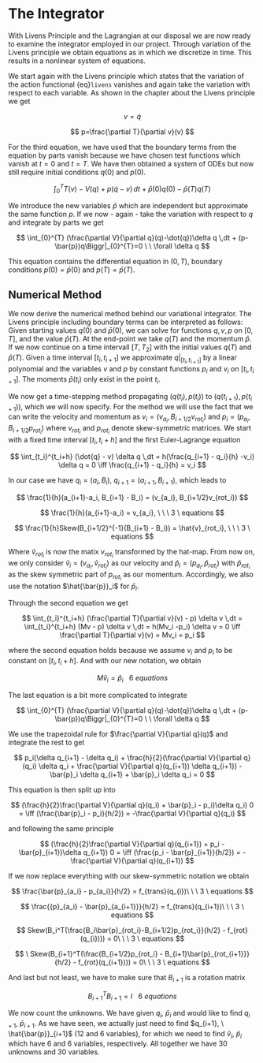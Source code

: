 # The Integrator
With Livens Principle and the Lagrangian at our disposal we are now ready to examine the integrator
employed in our project. Through variation of the Livens principle we obtain equations as in [](#livensprinciple)
which we discretize in time. This results in a nonlinear system of equations.

We start again with the Livens principle which states that the variation of the action functional {eq}`livens` vanishes and again take the variation with respect to each variable.
As shown in the chapter about the Livens principle we get

$$ v=\dot{q}$$

$$ p=\frac{\partial T}{\partial v}(v) $$

For the third equation, we have used that the boundary terms from the equation by parts vanish because we have chosen test functions which vanish at $t=0$ and $t=T$.
We have then obtained a system of ODEs but now still require initial conditions $q(0)$ and $p(0)$.

$$
\int_{0}^{T} T(v) - V(q) + p(\dot{q} - v) \,dt + \bar{p}(0)q(0) - \bar{p}(T)q(T)
$$

We introduce the new variables $\bar{p}$ which are independent but approximate the same function $p$. If we now - again - take the variation with respect to $q$ and integrate by parts we get

$$
\int_{0}^{T} (\frac{\partial V}{\partial q}(q)-\dot{q})\delta q \,dt + (p-\bar{p})q\Biggr|_{0}^{T}=0 \ \ \forall \delta q
$$

This equation contains the differential equation in $(0, T)$, boundary conditions $p(0)=\bar{p}(0)$ and $p(T)=\bar{p}(T)$.

## Numerical Method
We now derive the numerical method behind our variational integrator.
The Livens principle including boundary terms can be interpreted as follows:
Given starting values $q(0)$ and $\bar{p}(0)$, we can solve for functions $q, v, p$ on $[0, T]$, and the value $\bar{p}(T)$. At the end-point we take $q(T)$ and the momentum $\bar{p}$. If we now continue on a time intervall $[T, T_2]$ with the initial values $q(T)$ and $\bar{p}(T)$.
Given a time interval $[t_i, t_{i+1}]$ we approximate $q\biggr|_{[t_i, t_{i+1}]}$ by a linear polynomial and the variables $v$ and $p$ by constant functions $p_i$ and $v_i$ on $[t_i, t_{i+1}]$. The moments $\bar{p}(t_i)$ only exist in the point $t_i$.

We now get a time-stepping method propagating $(q(t_i), p(t_i))$ to $(q(t_{i+1}), p(t_{i+1}))$, which we will now specify.
For the method we will use the fact that we can write the velocity and momentum as $v_i = (v_{a_i}, B_{i+1/2}v_{rot_i})$ and $p_i = (p_{a_i}, B_{i+1/2}p_{rot_i})$ where $v_{rot_i}$ and $p_{rot_i}$ denote skew-symmetric matrices.
We start with a fixed time interval $[t_i, t_i +h]$ and the first Euler-Lagrange equation

$$
\int_{t_i}^{t_i+h} (\dot{q} - v) \delta q \,dt = h(\frac{q_{i+1} - q_i}{h} -v_i) \delta q = 0 \iff \frac{q_{i+1} - q_i}{h} = v_i
$$

In our case we have $q_i = (a_i, B_i), \ q_{i+1} = (a_{i+1}, B_{i+1})$, which leads to

$$
\frac{1}{h}(a_{i+1}-a_i, B_{i+1} - B_i) = (v_{a_i}, B_{i+1/2}v_{rot_i})
$$

$$
\frac{1}{h}(a_{i+1}-a_i) = v_{a_i}, \ \ \ 3 \ equations
$$

$$
\frac{1}{h}Skew(B_{i+1/2}^{-1}(B_{i+1} - B_i)) = \hat{v}_{rot_i}, \ \ \ 3 \ equations
$$

Where $\hat{v}_{rot_i}$ is now the matix $v_{rot_i}$ transformed by the hat-map. From now on, we only consider $\hat{v}_i = (v_{a_i}, \hat{v}_{rot_i})$ as our velocity and $\hat{p}_i = (p_{a_i}, \hat{p}_{rot_i})$ with $\hat{p}_{rot_i}$ as the skew symmetric part of $p_{rot_i}$ as our momentum.
Accordingly, we also use the notation $\hat{\bar{p}}_i$ for $\bar{p}_i$.

Through the second equation we get

$$
\int_{t_i}^{t_i+h} (\frac{\partial T}{\partial v}(v) - p) \delta v \,dt = \int_{t_i}^{t_i+h} (Mv - p) \delta v \,dt = h(Mv_i -p_i) \delta v = 0 \iff \frac{\partial T}{\partial v}(v) = Mv_i = p_i
$$

where the second equation holds because we assume $v_i$ and $p_i$ to be constant on $[t_i, t_i +h]$. And with our new notation, we obtain

$$
M\hat{v}_i = \hat{p}_i\ \ \ 6 \ equations
$$


The last equation is a bit more complicated to integrate

$$
\int_{0}^{T} (\frac{\partial V}{\partial q}(q)-\dot{q})\delta q \,dt + (p-\bar{p})q\Biggr|_{0}^{T}=0 \ \ \forall \delta q
$$

We use the trapezoidal rule for $\frac{\partial V}{\partial q}(q)$ and integrate the rest to get

$$
p_i(\delta q_{i+1} - \delta q_i) + \frac{h}{2}(\frac{\partial V}{\partial q}(q_i) \delta q_i + \frac{\partial V}{\partial q}(q_{i+1}) \delta q_{i+1}) - \bar{p}_i \delta q_{i+1} + \bar{p}_i \delta q_i = 0
$$

This equation is then split up into 

$$
(\frac{h}{2}\frac{\partial V}{\partial q}(q_i) + \bar{p}_i - p_i)\delta q_i) 0 = \iff (\frac{\bar{p}_i - p_i}{h/2}) = -\frac{\partial V}{\partial q}(q_i)
$$

and following the same principle

$$
(\frac{h}{2}\frac{\partial V}{\partial q}(q_{i+1}) + p_i - \bar{p}_{i+1})\delta q_{i+1}) 0 = \iff (\frac{p_i - \bar{p}_{i+1}}{h/2}) = -\frac{\partial V}{\partial q}(q_{i+1})
$$

If we now replace everything with our skew-symmetric notation we obtain

$$
\frac{\bar{p}_{a_i} - p_{a_i}}{h/2} = f_{trans}(q_{i})\ \ \ 3 \ equations
$$

$$
\frac{{p}_{a_i} - \bar{p}_{a_{i+1}}}{h/2} = f_{trans}(q_{i+1})\ \ \ 3 \ equations
$$

$$
Skew(B_i^T(\frac{B_i\bar{p}_{rot_i}-B_{i+1/2}p_{rot_i}}{h/2} - f_{rot}(q_{i}))) = 0\ \ \ 3 \ equations
$$

$$
\ Skew(B_{i+1}^T(\frac{B_{i+1/2}p_{rot_i} - B_{i+1}\bar{p}_{rot_{i+1}}}{h/2} - f_{rot}(q_{i+1}))) = 0\ \ \ 3 \ equations
$$

And last but not least, we have to make sure that $B_{i+1}$ is a rotation matrix

$$
B_{i+1}^T B_{i+1} = I\ \ \ 6 \ equations
$$

We now count the unknowns. We have given $q_i, \ \bar{p}_i$ and would like to find $q_{i+1}, \ \bar{p}_{i+1}$. As we have seen, we actually just need to find $q_{i+1}, \ \hat{\bar{p}}_{i+1}$ ($12$ and $6$ variables), for which we need to find $\hat{v}_i, \ \hat{p}_i$ which have $6$ and $6$ variables, respectively.
All together we have $30$ unknowns and $30$ variables.
